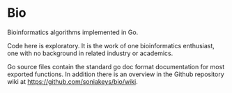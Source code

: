 Bio
===

Bioinformatics algorithms implemented in Go.

Code here is exploratory.  It is the work of one bioinformatics enthusiast,
one with no background in related industry or academics.

Go source files contain the standard go doc format documentation for most
exported functions.  In addition there is an overview in the Github repository
wiki at https://github.com/soniakeys/bio/wiki.
